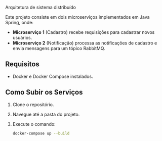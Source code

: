Arquitetura de sistema distribuído

Este projeto consiste em dois microserviços implementados em Java Spring, onde:

- **Microserviço 1** (Cadastro) recebe requisições para cadastrar novos usuários.
- **Microserviço 2** (Notificação) processa as notificações de cadastro e envia mensagens para um tópico RabbitMQ.

## Requisitos

- Docker e Docker Compose instalados.

## Como Subir os Serviços

1. Clone o repositório.
2. Navegue até a pasta do projeto.
3. Execute o comando:

   ```bash
   docker-compose up --build
